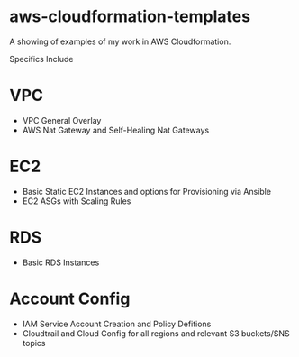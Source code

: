 # aws-cloudformation-templates
A showing of examples of my work in AWS Cloudformation.

Specifics Include

# VPC
* VPC General Overlay
* AWS Nat Gateway and Self-Healing Nat Gateways

# EC2
* Basic Static EC2 Instances and options for Provisioning via Ansible
* EC2 ASGs with Scaling Rules

# RDS
* Basic RDS Instances

# Account Config
* IAM Service Account Creation and Policy Defitions
* Cloudtrail and Cloud Config for all regions and relevant S3 buckets/SNS topics
